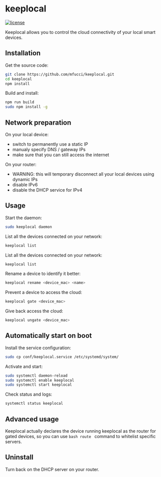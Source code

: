 # keeplocal

[![license](https://img.shields.io/badge/license-Apache2-green.svg?style=flat)](https://raw.githubusercontent.com/mfucci/keeplocal/master/LICENSE)

Keeplocal allows you to control the cloud connectivity of your local smart devices.

## Installation

Get the source code:

```bash
git clone https://github.com/mfucci/keeplocal.git
cd keeplocal
npm install
```

Build and install:

```bash
npm run build
sudo npm install -g
```

## Network preparation

On your local device:

- switch to permanently use a static IP
- manualy specify DNS / gateway IPs
- make sure that you can still access the internet

On your router:

- WARNING: this will temporary disconnect all your local devices using dynamic IPs
- disable IPv6
- disable the DHCP service for IPv4

## Usage

Start the daemon:

```bash
sudo keeplocal daemon
```

List all the devices connected on your network:

```bash
keeplocal list
```

List all the devices connected on your network:

```bash
keeplocal list
```

Rename a device to identify it better:

```bash
keeplocal rename <device_mac> <name>
```

Prevent a device to access the cloud:

```bash
keeplocal gate <device_mac>
```

Give back access the cloud:

```bash
keeplocal ungate <device_mac>
```

## Automatically start on boot

Install the service configuration:

```bash
sudo cp conf/keeplocal.service /etc/systemd/system/
```

Activate and start:

```bash
sudo systemctl daemon-reload
sudo systemctl enable keeplocal
sudo systemctl start keeplocal
```

Check status and logs:

```bash
systemctl status keeplocal
```

## Advanced usage

Keeplocal actually declares the device running keeplocal as the router for gated devices, so you can use `bash route ` command to whitelist specific servers.

## Uninstall

Turn back on the DHCP server on your router.
